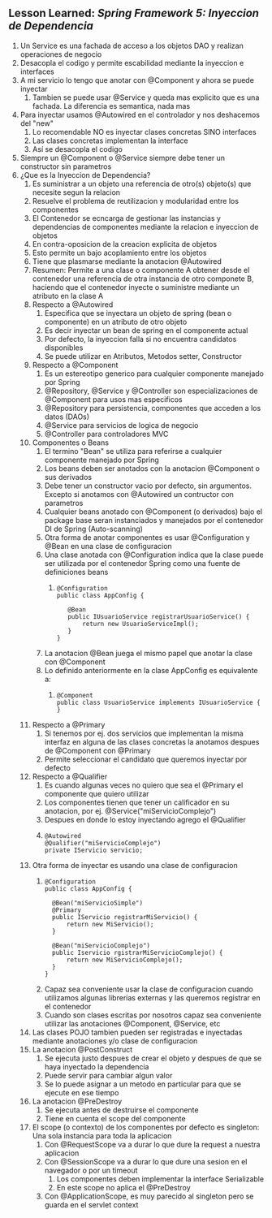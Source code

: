 ## Lesson Learned: *Spring Framework 5: Inyeccion de Dependencia*
1. Un Service es una fachada de acceso a los objetos DAO y realizan operaciones de negocio
2. Desacopla el codigo y permite escabilidad mediante la inyeccion e interfaces
3. A mi servicio lo tengo que anotar con @Component y ahora se puede inyectar
   1. Tambien se puede usar @Service y queda mas explicito que es una fachada. La diferencia es semantica, nada mas
4. Para inyectar usamos @Autowired en el controlador y nos deshacemos del "new"
   1. Lo recomendable NO es inyectar clases concretas SINO interfaces
   2. Las clases concretas implementan la interface
   3. Así se desacopla el codigo
5. Siempre un @Component o @Service siempre debe tener un constructor sin parametros
6. ¿Que es la Inyeccion de Dependencia?
   1. Es suministrar a un objeto una referencia de otro(s) objeto(s) que necesite segun la relacion
   2. Resuelve el problema de reutilizacion y modularidad entre los componentes
   3. El Contenedor se ecncarga de gestionar las instancias y dependencias de componentes mediante la relacion e inyeccion de objetos
   4. En contra-oposicion de la creacion explicita de objetos
   5. Esto permite un bajo acoplamiento entre los objetos
   6. Tiene que plasmarse mediante la anotacion @Autowired
   7. Resumen: Permite a una clase o componente A obtener desde el contenedor una referencia de otra instancia de otro componete B, haciendo que el contenedor inyecte o suministre mediante un atributo en la clase A
   8. Respecto a @Autowired
      1. Especifica que se inyectara un objeto de spring (bean o componente) en un atributo de otro objeto
      2. Es decir inyectar un bean de spring en el componente actual
      3. Por defecto, la inyeccion falla si no encuentra candidatos disponibles
      4. Se puede utilizar en Atributos, Metodos setter, Constructor
   9. Respecto a @Component
      1. Es un estereotipo generico para cualquier componente manejado por Spring
      2. @Repository, @Service y @Controller son especializaciones de @Component para usos mas especificos
      3. @Repository para persistencia, componentes que acceden a los datos (DAOs)
      4. @Service para servicios de logica de negocio
      5. @Controller para controladores MVC
   10. Componentes o Beans
       1. El termino "Bean" se utiliza para referirse a cualquier componente manejado por Spring
       2. Los beans deben ser anotados con la anotacion @Component o sus derivados
       3. Debe tener un constructor vacio por defecto, sin argumentos. Excepto si anotamos con @Autowired un contructor con parametros
       4. Cualquier beans anotado con @Component (o derivados) bajo el package base seran instanciados y manejados por el contenedor DI de Spring (Auto-scanning)
       5. Otra forma de anotar componentes es usar @Configuration y @Bean en una clase de configuracion
       6. Una clase anotada con @Configuration indica que la clase puede ser utilizada por el contenedor Spring como una fuente de definiciones beans
          1. ```
             @Configuration
             public class AppConfig {
                
                @Bean
                public IUsuarioService registrarUsuarioService() {
                    return new UsuarioServiceImpl();
                }
             }
             ```
       7. La anotacion @Bean juega el mismo papel que anotar la clase con @Component
       8. Lo definido anteriormente en la clase AppConfig es equivalente a:
          1. ```
             @Component
             public class UsuarioService implements IUsuarioService {
             }
             ```
   11. Respecto a @Primary
       1. Si tenemos por ej. dos servicios que implementan la misma interfaz en alguna de las clases concretas la anotamos despues de @Component con @Primary
       2. Permite seleccionar el candidato que queremos inyectar por defecto
   12. Respecto a @Qualifier
       1. Es cuando algunas veces no quiero que sea el @Primary el componente que quiero utilizar
       2. Los componentes tienen que tener un calificador en su anotacion, por ej. @Service("miServicioComplejo")
       3. Despues en donde lo estoy inyectando agrego el @Qualifier
       4. ```
          @Autowired
          @Qualifier("miServicioComplejo")
          private IServicio servicio;
          ```
   13. Otra forma de inyectar es usando una clase de configuracion
       1. ```
          @Configuration
          public class AppConfig {
          
            @Bean("miServicioSimple")
            @Primary
            public IServicio registrarMiServicio() {
                return new MiServicio();
            }
            
            @Bean("miServicioComplejo")
            public Iservicio rgistrarMiServicioComplejo() {
                return new MiServicioComplejo();
            }
          }
          ```
       2. Capaz sea conveniente usar la clase de configuracion cuando utilizamos algunas librerias externas y las queremos registrar en el contenedor
       3. Cuando son clases escritas por nosotros capaz sea conveniente utilizar las anotaciones @Component, @Service, etc
   14. Las clases POJO tambien pueden ser registradas e inyectadas mediante anotaciones y/o clase de configuracion
   15. La anotacion @PostConstruct
       1. Se ejecuta justo despues de crear el objeto y despues de que se haya inyectado la dependencia
       2. Puede servir para cambiar algun valor
       3. Se lo puede asignar a un metodo en particular para que se ejecute en ese tiempo
   16. La anotacion @PreDestroy
       1. Se ejecuta antes de destruirse el componente
       2. Tiene en cuenta el scope del componente
   17. El scope (o contexto) de los componentes por defecto es singleton: Una sola instancia para toda la aplicacion
       1. Con @RequestScope va a durar lo que dure la request a nuestra aplicacion
       2. Con @SessionScope va a durar lo que dure una sesion en el navegador o por un timeout
          1. Los componentes deben implementar la interface Serializable
          2. En este scope no aplica el @PreDestroy
       3. Con @ApplicationScope, es muy parecido al singleton pero se guarda en el servlet context
       
